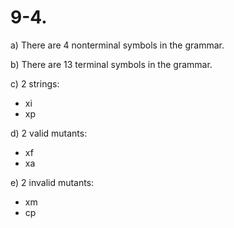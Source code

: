 # 9-4.

a) There are 4 nonterminal symbols in the grammar.

b) There are 13 terminal symbols in the grammar.

c) 2 strings:

- xi
- xp

d) 2 valid mutants:

- xf
- xa

e) 2 invalid mutants:

- xm
- cp